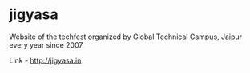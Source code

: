 # jigyasa
Website of the techfest organized by Global Technical Campus, Jaipur every year since 2007.

Link - http://jigyasa.in
